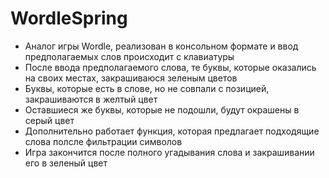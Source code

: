 # WordleSpring
- Аналог игры Wordle, реализован в консольном формате и ввод предполагаемых слов происходит с клавиатуры
- После ввода предполагаемого слова, те буквы, которые оказались на своих местах, закрашиваюся зеленым цветов
- Буквы, которые есть в слове, но не совпали с позицией, закрашиваются в желтый цвет
- Оставшиеся же буквы, которые не подошли, будут окрашены в серый цвет
- Дополнительно работает функция, которая предлагает подходящие слова полсле фильтрации символов
- Игра закончится после полного угадывания слова и закрашивании его в зеленый цвет
